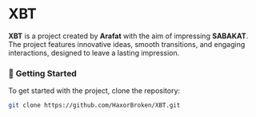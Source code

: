 # XBT

**XBT** is a project created by **Arafat** with the aim of impressing **SABAKAT**. The project features innovative ideas, smooth transitions, and engaging interactions, designed to leave a lasting impression.

### 🚀 **Getting Started**
To get started with the project, clone the repository:
```bash
git clone https://github.com/HaxorBroken/XBT.git




